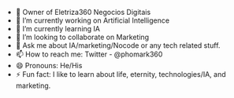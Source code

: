 - 🔭 Owner of Eletriza360 Negocios Digitais
- 🔭 I’m currently working on Artificial Intelligence
- 🌱 I’m currently learning IA
- 👯 I’m looking to collaborate on Marketing
- 💬 Ask me about IA/marketing/Nocode or any tech related stuff.
- 📫 How to reach me: Twitter - @phomark360
- 😄 Pronouns: He/His
- ⚡ Fun fact: I like to learn about life, eternity, technologies/IA, and marketing.

<!---
adaousp/adaousp is a ✨ special ✨ repository because its `README.md` (this file) appears on your GitHub profile.
You can click the Preview link to take a look at your changes.
--->
